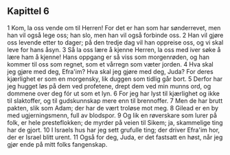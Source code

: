 ## Kapittel 6

1 Kom, la oss vende om til Herren! For det er han som har sønderrevet, men han vil også lege oss; han slo, men han vil også forbinde oss.
2 Han vil gjøre oss levende etter to dager; på den tredje dag vil han oppreise oss, og vi skal leve for hans åsyn.
3 Så la oss lære å kjenne Herren, la oss med iver søke å lære ham å kjenne! Hans oppgang er så viss som morgenrøden, og han kommer til oss som regnet, som et vårregn som væter jorden.
4 Hva skal jeg gjøre med deg, Efra'im? Hva skal jeg gjøre med deg, Juda? For deres kjærlighet er som en morgensky, lik duggen som tidlig går bort.
5 Derfor har jeg hugget løs på dem ved profetene, drept dem ved min munns ord, og dommene over deg fór ut som et lyn.
6 For jeg har lyst til kjærlighet og ikke til slaktoffer, og til gudskunnskap mere enn til brennoffer.
7 Men de har brutt pakten, slik som Adam; der har de vært troløse mot meg.
8 Gilead er en by med ugjerningsmenn, full av blodspor.
9 Og lik en røverskare som lurer på folk, er hele presteflokken; de myrder på veien til Sikem; ja, skammelige ting har de gjort.
10 I Israels hus har jeg sett grufulle ting; der driver Efra'im hor, der er Israel blitt urent.
11 Også for deg, Juda, er det fastsatt en høst, når jeg gjør ende på mitt folks fangenskap.

